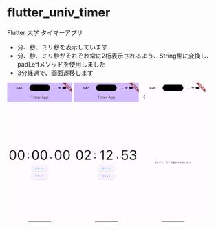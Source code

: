 # flutter_univ_timer

Flutter 大学 タイマーアプリ

* 分、秒、ミリ秒を表示しています
* 分、秒、ミリ秒がそれぞれ常に2桁表示されるよう、String型に変換し、padLeftメソッドを使用しました
* 3分経過で、画面遷移します

<p>
<img src="assets/Simulator Screenshot - iPhone 14 Pro - 2023-11-21 at 15.45.27.png" width="30%" />
<img src="assets/Simulator Screenshot - iPhone 14 Pro - 2023-11-21 at 15.47.43.png" width="30%" />
<img src="assets/Simulator Screenshot - iPhone 14 Pro - 2023-11-21 at 15.49.01.png" width="30%" />
</p>
